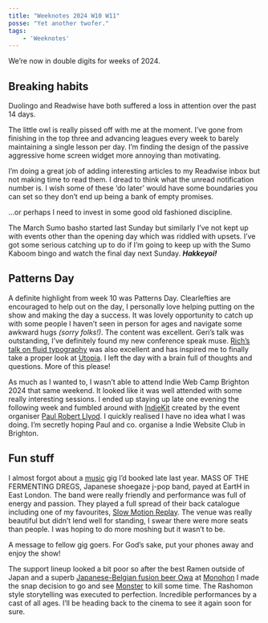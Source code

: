 ```yaml
---
title: "Weeknotes 2024 W10 W11"
posse: "Yet another twofer."
tags:
    - 'Weeknotes'
---
```


We’re now in double digits for weeks of 2024.

## Breaking habits

Duolingo and Readwise have both suffered a loss in attention over the past 14 days.

The little owl is really pissed off with me at the moment. I’ve gone from finishing in the top three and advancing leagues every week to barely maintaining a single lesson per day. I’m finding the design of the passive aggressive home screen widget more annoying than motivating.

I’m doing a great job of adding interesting articles to my Readwise inbox but not making time to read them. I dread to think what the unread notification number is. I wish some of these ‘do later’ would have some boundaries you can set so they don’t end up being a bank of empty promises.

…or perhaps I need to invest in some good old fashioned discipline.

The March Sumo basho started last Sunday but similarly I’ve not kept up with events other than the opening day which was riddled with upsets. I’ve got some serious catching up to do if I’m going to keep up with the Sumo Kaboom bingo and watch the final day next Sunday. ***Hakkeyoi!***

## Patterns Day

A definite highlight from week 10 was Patterns Day. Clearlefties are encouraged to help out on the day, I personally love helping putting on the show and making the day a success. It was lovely opportunity to catch up with some people I haven’t seen in person for ages and navigate some awkward hugs *(sorry folks!)*. The content was excellent. Geri’s talk was outstanding, I’ve definitely found my new conference speak muse. [Rich’s talk on fluid typography](https://clagnut.com/blog/2428/) was also excellent and has inspired me to finally take a proper look at [Utopia](https://utopia.fyi/).  I left the day with a brain full of thoughts and questions. More of this please!

As much as I wanted to, I wasn’t able to attend Indie Web Camp Brighton 2024 that same weekend. It looked like it was well attended with some really interesting sessions. I ended up staying up late one evening the following week and fumbled around with [IndieKit](https://github.com/getindiekit/indiekit) created by the event organiser [Paul Robert Llyod](https://paulrobertlloyd.com/). I quickly realised I have no idea what I was doing. I’m secretly hoping Paul and co. organise a Indie Website Club in Brighton.

## Fun stuff

I almost forgot about a [music](/listening/) gig I’d booked late last year. MASS OF THE FERMENTING DREGS, Japanese shoegaze j-pop band, payed at EartH in East London. The band were really friendly and performance was full of energy and passion. They played a full spread of their back catalogue including one of my favourites, [Slow Motion Replay](https://www.youtube.com/watch?v=G9Vjk1tIygo). The venue was really beautiful but didn’t lend well for standing, I swear there were more seats than people. I was hoping to do more moshing but it wasn’t to be.

A message to fellow gig goers. For God’s sake, put your phones away and enjoy the show!

The support lineup looked a bit poor so after the best Ramen outside of Japan and a superb [Japanese-Belgian fusion beer Owa](http://www.owabeer.be/) at [Monohon](https://monohonramen.com/) I made the snap decision to go and see [Monster](/watching/#monster) to kill some time. The Rashomon style storytelling was executed to perfection. Incredible performances by a cast of all ages. I’ll be heading back to the cinema to see it again soon for sure.